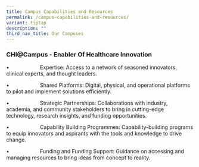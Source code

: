 ```yaml
---
title: Campus Capabilities and Resources
permalink: /campus-capabilities-and-resources/
variant: tiptap
description: ""
third_nav_title: Our Campuses
---
```

<h3>CHI@Campus - Enabler Of Healthcare Innovation</h3>
<p>•&nbsp;&nbsp;&nbsp;&nbsp;&nbsp;&nbsp;&nbsp;&nbsp;&nbsp;&nbsp;&nbsp;&nbsp;&nbsp;&nbsp;&nbsp;&nbsp;&nbsp;&nbsp;&nbsp;&nbsp;
Expertise: Access to a network of seasoned innovators, clinical experts,
and thought leaders.</p>
<p>•&nbsp;&nbsp;&nbsp;&nbsp;&nbsp;&nbsp;&nbsp;&nbsp;&nbsp;&nbsp;&nbsp;&nbsp;&nbsp;&nbsp;&nbsp;&nbsp;&nbsp;&nbsp;&nbsp;&nbsp;
Shared Platforms: Digital, physical, and operational platforms to pilot
and implement solutions efficiently.</p>
<p>•&nbsp;&nbsp;&nbsp;&nbsp;&nbsp;&nbsp;&nbsp;&nbsp;&nbsp;&nbsp;&nbsp;&nbsp;&nbsp;&nbsp;&nbsp;&nbsp;&nbsp;&nbsp;&nbsp;&nbsp;
Strategic Partnerships: Collaborations with industry, academia, and community
stakeholders to bring in cutting-edge technology, research insights, and
funding opportunities.</p>
<p>•&nbsp;&nbsp;&nbsp;&nbsp;&nbsp;&nbsp;&nbsp;&nbsp;&nbsp;&nbsp;&nbsp;&nbsp;&nbsp;&nbsp;&nbsp;&nbsp;&nbsp;&nbsp;&nbsp;&nbsp;
Capability Building Programmes: Capability-building programs to equip innovators
and aspirants with the tools and knowledge to drive change.</p>
<p>•&nbsp;&nbsp;&nbsp;&nbsp;&nbsp;&nbsp;&nbsp;&nbsp;&nbsp;&nbsp;&nbsp;&nbsp;&nbsp;&nbsp;&nbsp;&nbsp;&nbsp;&nbsp;&nbsp;&nbsp;
Funding and Funding Support: Guidance on accessing and managing resources
to bring ideas from concept to reality.</p>